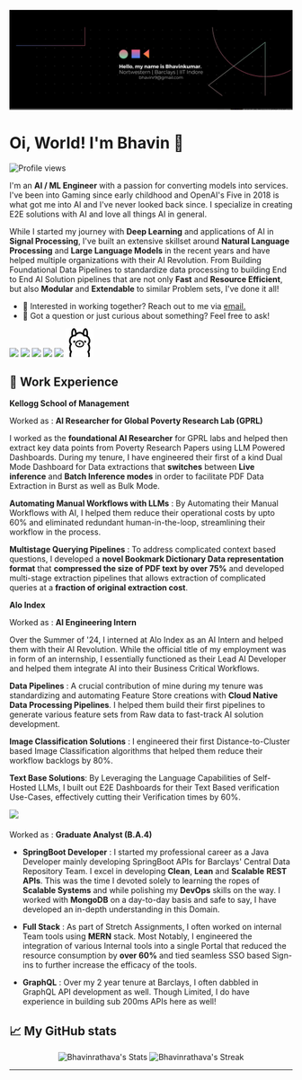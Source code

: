 [![header](./Banner.jpg.png)](https://www.linkedin.com/in/bhavinvr/)

# Oi, World! I'm Bhavin 👋

![Profile views](https://komarev.com/ghpvc/?username=Bhavinrathava&label=Profile%20views&color=60598F&style=flat)

<div class="github-introduction">

I'm an **AI / ML Engineer** with a passion for converting models into services. I've been into Gaming since early childhood and OpenAI's Five in 2018 is what got me into AI and I've never looked back since. I specialize in creating E2E solutions with AI and love all things AI in general. 

While I started my journey with **Deep Learning** and applications of AI in **Signal Processing**, I've built an extensive skillset around **Natural Language Processing** and **Large Language Models** in the recent years and have helped multiple organizations with their AI Revolution. From Building Foundational Data Pipelines to standardize data processing to building End to End AI Solution pipelines that are not only **Fast** and **Resource Efficient**, but also **Modular** and **Extendable** to similar Problem sets, I've done it all!

</div>

- 💼 Interested in working together? Reach out to me via <a href="mailto:bhavinr9@gmail.com">email.</a>
- 💬 Got a question or just curious about something? Feel free to ask!

<div class="badges-intro">
<code><img width="10%" src="https://www.vectorlogo.zone/logos/springio/springio-ar21.svg"></code>
<code><img width="10%" src="https://www.vectorlogo.zone/logos/docker/docker-ar21.svg"></code>
<code><img width="10%" src="https://www.vectorlogo.zone/logos/jenkins/jenkins-ar21.svg"></code>
<code><img width="10%" src="https://www.vectorlogo.zone/logos/apache_kafka/apache_kafka-ar21.svg"></code>
<code><img width="10%" src="https://www.vectorlogo.zone/logos/amazon_aws/amazon_aws-ar21.svg"></code>
<code><img width="10%" src="./ollama-black.svg"></code>
</div>

## 💼 Work Experience 

**Kellogg School of Management**

Worked as : **AI Researcher for Global Poverty Research Lab (GPRL)**

I worked as the **foundational AI Researcher** for GPRL labs and helped then extract key data points from Poverty Research Papers using LLM Powered Dashboards. During my tenure, I have engineered their first of a kind Dual Mode Dashboard for Data extractions that **switches** between **Live inference** and **Batch Inference modes** in order to facilitate PDF Data Extraction in Burst as well as Bulk Mode.

**Automating Manual Workflows with LLMs** : By Automating their Manual Workflows with AI, I helped them reduce their operational costs by upto 60% and eliminated redundant human-in-the-loop, streamlining their workflow in the process. 

**Multistage Querying Pipelines** : To address complicated context based questions, I developed a **novel Bookmark Dictionary Data representation format** that **compressed the size of PDF text by over 75%** and developed multi-stage extraction pipelines that allows extraction of complicated queries at a **fraction of original extraction cost**. 


**Alo Index** 

Worked as : **AI Engineering Intern** 

Over the Summer of '24, I interned at Alo Index as an AI Intern and helped them with their AI Revolution. While the official title of my employment was in form of an internship, I essentially functioned as their Lead AI Developer and helped them integrate AI into their Business Critical Workflows. 

**Data Pipelines** : A crucial contribution of mine during my tenure was standardizing and automating Feature Store creations with **Cloud Native Data Processing Pipelines**. I helped them build their first pipelines to generate various feature sets from Raw data to fast-track AI solution development. 

**Image Classification Solutions** : I engineered their first Distance-to-Cluster based Image Classification algorithms that helped them reduce their workflow backlogs by 80%. 

**Text Base Solutions**: By Leveraging the Language Capabilities of Self-Hosted LLMs, I built out E2E Dashboards for their Text Based verification Use-Cases, effectively cutting their Verification times by 60%. 

<code><img width="10%" src="https://www.vectorlogo.zone/logos/barclays/barclays-ar21.svg"> </code>
<br>Worked as : **Graduate Analyst (B.A.4)**

- **SpringBoot Developer** : I started my professional career as a Java Developer mainly developing SpringBoot APIs for Barclays' Central Data Repository Team. I excel in developing **Clean**, **Lean** and **Scalable** **REST APIs**. This was the time I devoted solely to learning the ropes of **Scalable Systems** and while polishing my **DevOps** skills on the way. I worked with **MongoDB** on a day-to-day basis and safe to say, I have developed an in-depth understanding in this Domain.
  
- **Full Stack** : As part of Stretch Assignments, I often worked on internal Team tools using **MERN** stack. Most Notably, I engineered the integration of various Internal tools into a single Portal that reduced the resource consumption by **over 60%** and tied seamless SSO based Sign-ins to further increase the efficacy of the tools.

- **GraphQL** : Over my 2 year tenure at Barclays, I often dabbled in GraphQL API development as well. Though Limited, I do have experience in building sub 200ms APIs here as well!  




## 📈 My GitHub stats

<div class="badges-githubstats">
  <p align="center">
    <img src="https://github-readme-stats.vercel.app/api?username=Bhavinrathava&theme=tokyonight&show_icons=true&hide_border=true&count_private=true" alt="Bhavinrathava's Stats" height="165">
    <img src="https://github-readme-streak-stats.herokuapp.com/?user=Bhavinrathava&theme=tokyonight&hide_border=true" alt="Bhavinrathava's Streak" height="165">
  </p>
</div>

---
